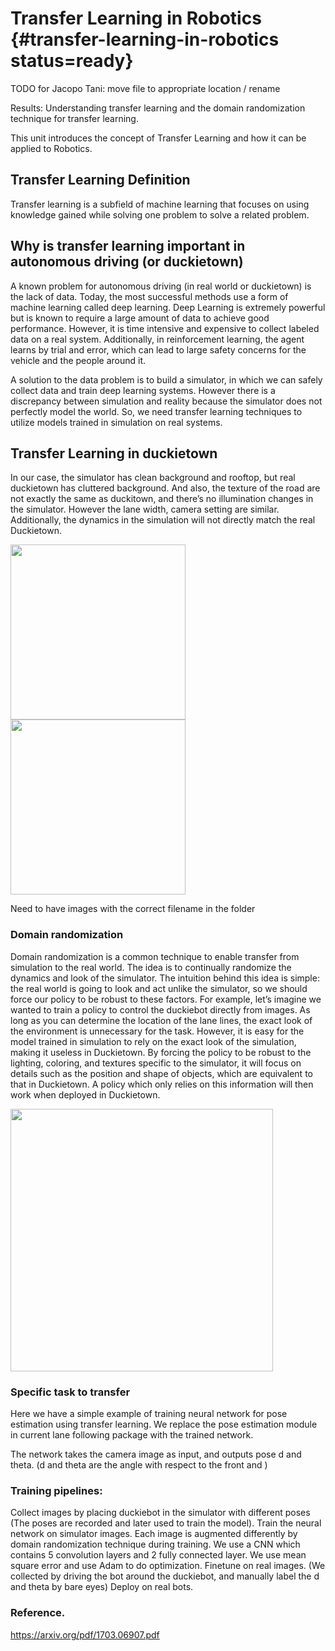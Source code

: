 # Transfer Learning in Robotics {#transfer-learning-in-robotics status=ready}

TODO for Jacopo Tani: move file to appropriate location / rename


<div class='requirements' markdown='1'>

Results: Understanding transfer learning and the domain randomization technique for transfer learning.

</div>

This unit introduces the concept of Transfer Learning and how it can be applied to Robotics.


## Transfer Learning Definition 

Transfer learning is a subfield of machine learning that focuses on using knowledge gained while solving one problem to solve a related problem.

## Why is transfer learning important in autonomous driving (or duckietown)

A known problem for autonomous driving (in real world or duckietown) is the lack of data. Today, the most successful methods use a form of machine learning called deep learning. Deep Learning is extremely powerful but is known to require a large amount of data to achieve good performance. However, it is time intensive and expensive to collect labeled data on a real system. Additionally, in reinforcement learning, the agent learns by trial and error, which can lead to large safety concerns for the vehicle and the people around it.

A solution to the data problem is to build a simulator, in which we can safely collect data and train deep learning systems. However there is a discrepancy between simulation and reality because the simulator does not perfectly model the world. So, we need transfer learning techniques to utilize models trained in simulation on real systems.

## Transfer Learning in duckietown

In our case, the simulator has clean background and rooftop, but real duckietown has cluttered background. And also, the texture of the road are not exactly the same as duckitown, and there’s no illumination changes in the simulator. However the lane width, camera setting are similar. Additionally, the dynamics in the simulation will not directly match the real Duckietown.

<div figure-id="fig:sim_vs_real" figure-class="flow-subfigures" figure-caption="Simulator images and real images">
    <div figure-id="subfig:sim" figure-caption="Simulator image">
        <img src="sim_img.png" style='width: 20em; height: auto'/>
    </div>
    <div figure-id="subfig:real-image" figure-caption="Real Image">
        <img src="real_img.png" style='width: 20em; height: auto'/>
    </div>
</div>

Need to have images with the correct filename in the folder

### Domain randomization

Domain randomization is a common technique to enable transfer from simulation to the real world. The idea is to continually randomize the dynamics and look of the simulator. The intuition behind this idea is simple: the real world is going to look and act unlike the simulator, so we should force our policy to be robust to these factors. For example, let’s imagine we wanted to train a policy to control the duckiebot directly from images. As long as you can determine the location of the lane lines, the exact look of the environment is unnecessary for the task. However, it is easy for the model trained in simulation to rely on the exact look of the simulation, making it useless in Duckietown. By forcing the policy to be robust to the lighting, coloring, and textures specific to the simulator, it will focus on details such as the position and shape of objects, which are equivalent to that in Duckietown. A policy which only relies on this information will then work when deployed in Duckietown.

<div figure-id="fig:domain_random" figure-class="flow-subfigures" figure-caption="Simulators after domain randomization">
    <div figure-id="subfig:dom_rdm" figure-caption="">
        <img src="domain_random.png" style='width: 30em; height: auto'/>
    </div>
</div>

### Specific task to transfer
Here we have a simple example of training neural network for pose estimation using transfer learning. We replace the pose estimation module in current lane following package with the trained network.

The network takes the camera image as input, and outputs pose d and theta. (d and theta are the angle with respect to the front and )

### Training pipelines:

Collect images by placing duckiebot in the simulator with different poses (The poses are recorded and later used to train the model).
Train the neural network on simulator images. Each image is augmented differently by domain randomization technique during training. We use a CNN which contains 5 convolution layers and 2 fully connected layer. We use mean square error and use Adam to do optimization.
Finetune on real images. (We collected by driving the bot around the duckiebot, and manually label the d and theta by bare eyes)
Deploy on real bots.

### Reference.
https://arxiv.org/pdf/1703.06907.pdf
